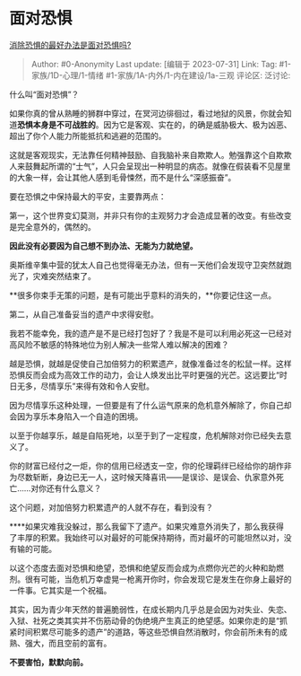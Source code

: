 # 面对恐惧
[消除恐惧的最好办法是面对恐惧吗?](https://www.zhihu.com/question/354168630/answer/2703001781)

> Author: #0-Anonymity
> Last update: [编辑于 2023-07-31]
> Link:
> Tag: #1-家族/1D-心理/1-情绪 #1-家族/1A-内外/1-内在建设/1a-三观
> 评论区:
> 泛讨论:

什么叫“面对恐惧”？

如果你真的曾从熟睡的狮群中穿过，在冥河边徘徊过，看过地狱的风景，你就会知道**恐惧本身是不可战胜的**。因为它是客观、实在的，的确是威胁极大、极为凶恶、超出了你个人能力所能抵抗和逃避的范围的。

这就是客观现实，无法靠任何精神鼓励、自我脑补来自欺欺人。勉强靠这个自欺欺人来鼓舞起所谓的“士气”，人只会呈现出一种明显的病态。就像在假装看不见屋里的大象一样，会让其他人感到毛骨悚然，而不是什么“深感振奋”。

要在恐惧之中保持最大的平安，主要靠两点：

第一，这个世界变幻莫测，并非只有你的主观努力才会造成显著的改变。有些改变是完全意外的，偶然的。

**因此没有必要因为自己想不到办法、无能为力就绝望。**

奥斯维辛集中营的犹太人自己也觉得毫无办法，但有一天他们会发现守卫突然就跑光了，灾难突然结束了。

**很多你束手无策的问题，是有可能出乎意料的消失的，**你要记住这一点。

第二，从自己准备妥当的遗产中求得安慰。

我若不能幸免，我的遗产是不是已经打包好了？我是不是可以利用必死这一已经对高风险不敏感的特殊地位为别人解决一些常人难以解决的困难？

越是恐惧，就越是促使自己加倍努力的积累遗产，就像准备过冬的松鼠一样。这样恐惧反而会成为高效工作的动力，会让人焕发出比平时更强的光芒。这远要比“时日无多，尽情享乐”来得有效和令人安慰。

因为尽情享乐这种处理，一但要是有了什么运气原来的危机意外解除了，你自己却会因为享乐本身陷入一个自造的困境。

以至于你越享乐，越是自陷死地，以至于到了一定程度，危机解除对你已经失去意义了。

你的财富已经付之一炬，你的信用已经透支一空，你的伦理羁绊已经给你的胡作非为尽数斩断，身边已无一人，这时候天降喜讯——是误诊、是误会、仇家意外死亡……对你还有什么意义？

这个问题，对加倍努力积累遗产的人就不存在，看到没有？

**﻿**如果灾难我没躲过，那么我留下了遗产。如果灾难意外消失了，那么我获得了丰厚的积累。我始终可以对最好的可能保持期待，而对最坏的可能坦然以对，没有输的可能。

以这个态度去面对恐惧和绝望，恐惧和绝望反而会成为点燃你光芒的火种和助燃剂。很有可能，当危机万幸虚晃一枪离开你时，你会发现它是发生在你身上最好的一件事。它其实是一个祝福。

其实，因为青少年天然的普遍脆弱性，在成长期内几乎总是会因为对失业、失恋、入狱、社死之类其实并不伤筋动骨的伪绝境产生真正的绝望感。如果你走的是“抓紧时间积累尽可能多的遗产”的道路，等这些恐惧自然消散时，你会前所未有的成熟、强大，而且空前的富有。

**不要害怕，默默向前。**